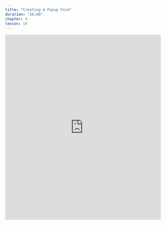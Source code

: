 ```yaml
---
title: "Creating A Popup Form"
duration: "26:00"
chapter: 4
lesson: 10
---
```


<iframe width="100%" height="600" src="https://www.youtube.com/embed/OQf5WydTSy8" title="YouTube video player" frameborder="0" allow="accelerometer; autoplay; clipboard-write; encrypted-media; gyroscope; picture-in-picture; web-share" allowfullscreen></iframe>